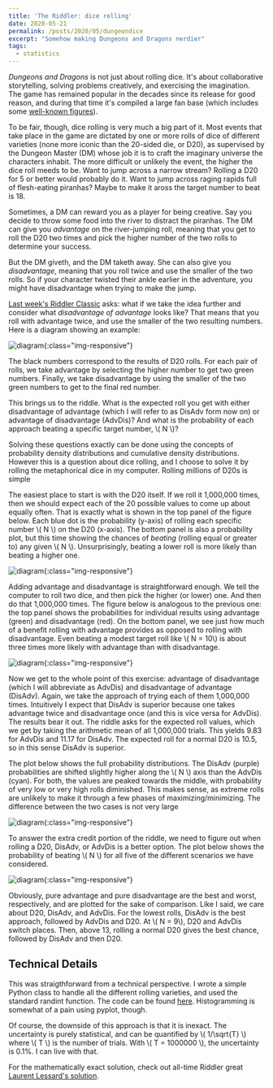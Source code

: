 ```yaml
---
title: 'The Riddler: dice rolling'
date: 2020-05-21
permalink: /posts/2020/05/dungeondice
excerpt: "Somehow making Dungeons and Dragons nerdier"
tags:
  - statistics
---
```


*Dungeons and Dragons* is not just about rolling dice. It's about collaborative storytelling, solving problems creatively, and exercising the imagination. The game has remained popular in the decades since its release for good reason, and during that time it's compiled a large fan base (which includes some [well-known figures](https://en.wikipedia.org/wiki/Dungeons_%26_Dragons_in_popular_culture#Players)). 

To be fair, though, dice rolling is very much a big part of it. Most events that take place in the game are dictated by one or more rolls of dice of different varieties (none more iconic than the 20-sided die, or D20), as supervised by the Dungeon Master (DM) whose job it is to craft the imaginary universe the characters inhabit. The more difficult or unlikely the event, the higher the dice roll meeds to be. Want to jump across a narrow stream? Rolling a D20 for 5 or better would probably do it. Want to jump across raging rapids full of flesh-eating piranhas? Maybe to make it aross the target number to beat is 18.

Sometimes, a DM can reward you as a player for being creative. Say you decide to throw some food into the river to distract the piranhas. The DM can give you *advantage* on the river-jumping roll, meaning that you get to roll the D20 two times and pick the higher number of the two rolls to determine your success.

But the DM giveth, and the DM taketh away. She can also give you *disadvantage*, meaning that you roll twice and use the smaller of the two rolls. So if your character twisted their ankle earlier in the adventure, you might have disadvantage when trying to make the jump.

[Last week's Riddler Classic](https://fivethirtyeight.com/features/can-you-find-the-best-dungeons-dragons-strategy/) asks: what if we take the idea further and consider what *disadvantage of advantage* looks like? That means that you roll with advantage twice, and use the smaller of the two resulting numbers. Here is a diagram showing an example:

![diagram](/images/for-posts/dungeondice/diagram.png){:class="img-responsive"}

The black numbers correspond to the results of D20 rolls. For each pair of rolls, we take advantage by selecting the higher number to get two green numbers. Finally, we take disadvantage by using the smaller of the two green numbers to get to the final red number. 

This brings us to the riddle. What is the expected roll you get with either disadvantage of advantage (which I will refer to as DisAdv form now on) or advantage of disadvantage (AdvDis)? And what is the probability of each approach beating a specific target number, \\( N \\)?

Solving these questions exactly can be done using the concepts of probability density distributions and cumulative density distributions. However this is a question about dice rolling, and I choose to solve it by rolling the metaphorical dice in my computer. Rolling millions of D20s is simple

The easiest place to start is with the D20 itself. If we roll it 1,000,000 times, then we should expect each of the 20 possible values to come up about equally often. That is exactly what is shown in the top panel of the figure below. Each blue dot is the probability (y-axis) of rolling each specific number \\( N \\) on the D20 (x-axis). The bottom panel is also a probability plot, but this time showing the chances of *beating* (rolling equal or greater to) any given \\( N \\). Unsurprisingly, beating a lower roll is more likely than beating a higher one.

![diagram](/images/for-posts/dungeondice/d20.png){:class="img-responsive"}

Adding advantage and disadvantage is straightforward enough. We tell the computer to roll two dice, and then pick the higher (or lower) one. And then do that 1,000,000 times. The figure below is analogous to the previous one: the top panel shows the probabilities for individual results using advantage (green) and disadvantage (red). On the bottom panel, we see just how much of a benefit rolling with advantage provides as opposed to rolling with disadvantage. Even beating a modest target roll like \\( N = 10\\) is about three times more likely with advantage than with disadvantage.

![diagram](/images/for-posts/dungeondice/advantage-vs-disadvantage.png){:class="img-responsive"}

Now we get to the whole point of this exercise: advantage of disadvantage (which I will abbreviate as AdvDis) and disadvantage of advantage (DisAdv). Again, we take the approach of trying each of them 1,000,000 times. Intuitively I expect that DisAdv is superior because one takes advantage twice and disadvantage once (and this is vice versa for AdvDis). The results bear it out. The riddle asks for the expected roll values, which we get by taking the arithmetic mean of all 1,000,000 trials. This yields 9.83 for AdvDis and 11.17 for DisAdv. The expected roll for a normal D20 is 10.5, so in this sense DisAdv is superior.

The plot below shows the full probability distributions. The DisAdv (purple) probabilities are shifted slightly higher along the \\( N \\) axis than the AdvDis (cyan). For both, the values are peaked towards the middle, with probability of very low or very high rolls diminished. This makes sense, as extreme rolls are unlikely to make it through a few phases of maximizing/minimizing. The difference between the two cases is not very large

![diagram](/images/for-posts/dungeondice/advdis-vs-disadv.png){:class="img-responsive"}

To answer the extra credit portion of the riddle, we need to figure out when rolling a D20, DisAdv, or AdvDis is a better option. The plot below shows the probability of beating \\( N \\) for all five of the different scenarios we have considered.

![diagram](/images/for-posts/dungeondice/comparison-all.png){:class="img-responsive"}

Obviously, pure advantage and pure disadvantage are the best and worst, respectively, and are plotted for the sake of comparison. Like I said, we care about D20, DisAdv, and AdvDis. For the lowest rolls, DisAdv is the best approach, followed by AdvDis and D20. At \\( N = 9\\), D20 and AdvDis switch places. Then, above 13, rolling a normal D20 gives the best chance, followed by DisAdv and then D20.

Technical Details
------
This was straigthforward from a technical perspective. I wrote a simple Python class to handle all the different rolling varieties, and used the standard randint function. The code can be found [here](https://github.com/jmanfredi/dungeons-dice). Histogramming is somewhat of a pain using pyplot, though.

Of course, the downside of this approach is that it is inexact. The uncertainty is purely statistical, and can be quantified by \\( 1/\sqrt{T} \\) where \\( T \\) is the number of trials. With \\( T = 1000000 \\), the uncertainty is 0.1%. I can live with that.

For the mathematically exact solution, check out all-time Riddler great [Laurent Lessard's solution](https://laurentlessard.com/bookproofs/dungeons-dragons/). 



